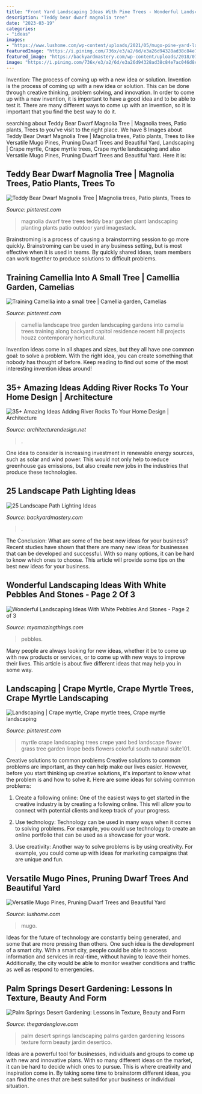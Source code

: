 ```yaml
---
title: "Front Yard Landscaping Ideas With Pine Trees - Wonderful Landscaping Ideas With White Pebbles And Stones"
description: "Teddy bear dwarf magnolia tree"
date: "2023-03-19"
categories:
- "ideas"
images:
- "https://www.lushome.com/wp-content/uploads/2021/05/mugo-pine-yard-landscaping-ideas-11.jpg"
featuredImage: "https://i.pinimg.com/736x/e3/a2/6d/e3a26d94328ad38c84e7ac046d8c35f0--yard-landscaping-landscaping-ideas.jpg"
featured_image: "https://backyardmastery.com/wp-content/uploads/2018/07/12-landscape-path-lighting.jpg"
image: "https://i.pinimg.com/736x/e3/a2/6d/e3a26d94328ad38c84e7ac046d8c35f0--yard-landscaping-landscaping-ideas.jpg"
---
```



Invention: The process of coming up with a new idea or solution.
Invention is the process of coming up with a new idea or solution. This can be done through creative thinking, problem solving, and innovation. In order to come up with a new invention, it is important to have a good idea and to be able to test it. There are many different ways to come up with an invention, so it is important that you find the best way to do it.

	

		
searching about Teddy Bear Dwarf Magnolia Tree | Magnolia trees, Patio plants, Trees to you've visit to the right place. We have 8 Images about Teddy Bear Dwarf Magnolia Tree | Magnolia trees, Patio plants, Trees to like Versatile Mugo Pines, Pruning Dwarf Trees and Beautiful Yard, Landscaping | Crape myrtle, Crape myrtle trees, Crape myrtle landscaping and also Versatile Mugo Pines, Pruning Dwarf Trees and Beautiful Yard. Here it is:
		
    
## Teddy Bear Dwarf Magnolia Tree | Magnolia Trees, Patio Plants, Trees To

<img loading=lazy src="https://i.pinimg.com/736x/b0/b5/6c/b0b56cd7e76bdf4064123fe4f2d97f76--small-magnolia-tree-dwarf-magnolia-tree.jpg" onerror="this.onerror=null;this.src='https://tse4.mm.bing.net/th?id=OIP.8uDWQPOuO0FoO9DYp9WhEAHaJ3&amp;pid=15.1';" alt="Teddy Bear Dwarf Magnolia Tree | Magnolia trees, Patio plants, Trees to">

_Source: pinterest.com_

>magnolia dwarf tree trees teddy bear garden plant landscaping planting plants patio outdoor yard imagestack. 

	

Brainstroming is a process of causing a brainstorming session to go more quickly. Brainstroming can be used in any business setting, but is most effective when it is used in teams. By quickly shared ideas, team members can work together to produce solutions to difficult problems.

    
## Training Camellia Into A Small Tree | Camellia Garden, Camelias

<img loading=lazy src="https://i.pinimg.com/736x/dd/3d/f4/dd3df46ab783ef32f428b51dc3fb449b.jpg" onerror="this.onerror=null;this.src='https://tse4.mm.bing.net/th?id=OIP.ZPOfv-M5yoq_R00k1twl7QHaFe&amp;pid=15.1';" alt="Training Camellia into a small tree | Camellia garden, Camelias">

_Source: pinterest.com_

>camellia landscape tree garden landscaping gardens into camelia trees training along backyard capitol residence recent hill projects houzz contemporary horticultural. 

	

Invention ideas come in all shapes and sizes, but they all have one common goal: to solve a problem. With the right idea, you can create something that nobody has thought of before. Keep reading to find out some of the most interesting invention ideas around!

    
## 35+ Amazing Ideas Adding River Rocks To Your Home Design | Architecture

<img loading=lazy src="https://cdn.architecturendesign.net/wp-content/uploads/2015/06/AD-Add-River-Rocks-To-Home-11.jpg" onerror="this.onerror=null;this.src='https://tse2.mm.bing.net/th?id=OIP.zNUFlzA7H2TjP0mNPsOXOAHaLG&amp;pid=15.1';" alt="35+ Amazing Ideas Adding River Rocks To Your Home Design | Architecture">

_Source: architecturendesign.net_

>. 

	

One idea to consider is increasing investment in renewable energy sources, such as solar and wind power. This would not only help to reduce greenhouse gas emissions, but also create new jobs in the industries that produce these technologies.

    
## 25 Landscape Path Lighting Ideas

<img loading=lazy src="https://backyardmastery.com/wp-content/uploads/2018/07/12-landscape-path-lighting.jpg" onerror="this.onerror=null;this.src='https://tse1.mm.bing.net/th?id=OIP.5VplijFXo_IVi0P1tBC6kQHaLI&amp;pid=15.1';" alt="25 Landscape Path Lighting Ideas">

_Source: backyardmastery.com_

>. 

	

The Conclusion: What are some of the best new ideas for your business?
Recent studies have shown that there are many new ideas for businesses that can be developed and successful. With so many options, it can be hard to know which ones to choose. This article will provide some tips on the best new ideas for your business.

    
## Wonderful Landscaping Ideas With White Pebbles And Stones - Page 2 Of 3

<img loading=lazy src="https://myamazingthings.com/wp-content/uploads/2017/03/howto-SucculentGarden-3-819x1024.jpg" onerror="this.onerror=null;this.src='https://tse1.mm.bing.net/th?id=OIP.LdzTqWikBLIl4JuZkLlL_AHaJQ&amp;pid=15.1';" alt="Wonderful Landscaping Ideas With White Pebbles And Stones - Page 2 of 3">

_Source: myamazingthings.com_

>pebbles. 

	

Many people are always looking for new ideas, whether it be to come up with new products or services, or to come up with new ways to improve their lives. This article is about five different ideas that may help you in some way.

    
## Landscaping | Crape Myrtle, Crape Myrtle Trees, Crape Myrtle Landscaping

<img loading=lazy src="https://i.pinimg.com/736x/e3/a2/6d/e3a26d94328ad38c84e7ac046d8c35f0--yard-landscaping-landscaping-ideas.jpg" onerror="this.onerror=null;this.src='https://tse3.mm.bing.net/th?id=OIP.VpLWBMf65e5Y7neDxNlNEwHaFi&amp;pid=15.1';" alt="Landscaping | Crape myrtle, Crape myrtle trees, Crape myrtle landscaping">

_Source: pinterest.com_

>myrtle crape landscaping trees crepe yard bed landscape flower grass tree garden lirope beds flowers colorful south natural suite101. 

	

Creative solutions to common problems
Creative solutions to common problems are important, as they can help make our lives easier. However, before you start thinking up creative solutions, it's important to know what the problem is and how to solve it. Here are some ideas for solving common problems:
1. Create a following online: One of the easiest ways to get started in the creative industry is by creating a following online. This will allow you to connect with potential clients and keep track of your progress.

2. Use technology: Technology can be used in many ways when it comes to solving problems. For example, you could use technology to create an online portfolio that can be used as a showcase for your work.

3. Use creativity: Another way to solve problems is by using creativity. For example, you could come up with ideas for marketing campaigns that are unique and fun.

    
## Versatile Mugo Pines, Pruning Dwarf Trees And Beautiful Yard

<img loading=lazy src="https://www.lushome.com/wp-content/uploads/2021/05/mugo-pine-yard-landscaping-ideas-11.jpg" onerror="this.onerror=null;this.src='https://tse2.mm.bing.net/th?id=OIP.BCAap6pvWV73sq3EU8QEhAHaDT&amp;pid=15.1';" alt="Versatile Mugo Pines, Pruning Dwarf Trees and Beautiful Yard">

_Source: lushome.com_

>mugo. 

	

Ideas for the future of technology are constantly being generated, and some that are more pressing than others. One such idea is the development of a smart city. With a smart city, people could be able to access information and services in real-time, without having to leave their homes. Additionally, the city would be able to monitor weather conditions and traffic as well as respond to emergencies.

    
## Palm Springs Desert Gardening: Lessons In Texture, Beauty And Form

<img loading=lazy src="https://www.thegardenglove.com/wp-content/uploads/2013/07/palm-springs-desert-landscaping2.jpg" onerror="this.onerror=null;this.src='https://tse2.mm.bing.net/th?id=OIP.ee6z4XEqi-UYrQ44lVisiAHaEi&amp;pid=15.1';" alt="Palm Springs Desert Gardening: Lessons in Texture, Beauty and Form">

_Source: thegardenglove.com_

>palm desert springs landscaping palms garden gardening lessons texture form beauty jardin desertico. 

	

Ideas are a powerful tool for businesses, individuals and groups to come up with new and innovative plans. With so many different ideas on the market, it can be hard to decide which ones to pursue. This is where creativity and inspiration come in. By taking some time to brainstorm different ideas, you can find the ones that are best suited for your business or individual situation.

